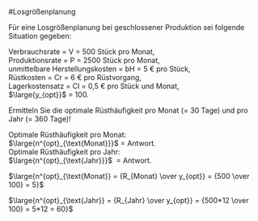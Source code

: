 #Losgrößenplanung 

Für eine Losgrößenplanung bei geschlossener Produktion sei folgende Situation gegeben:

Verbrauchsrate = V = 500 Stück pro Monat,  
Produktionsrate = P = 2500 Stück pro Monat,  
unmittelbare Herstellungskosten = bH = 5 € pro Stück,  
Rüstkosten = Cr = 6 € pro Rüstvorgang,  
Lagerkostensatz = Cl = 0,5 € pro Stück und Monat,  
$\large{y_{opt}}$ = 100.  

Ermitteln Sie die optimale Rüsthäufigkeit pro Monat (= 30 Tage) und pro Jahr (= 360 Tage)!

Optimale Rüsthäufigkeit pro Monat:  
$\large{n^{opt}_{\text{Monat}}}$ = Antwort.  
Optimale Rüsthäufigkeit pro Jahr:  
$\large{n^{opt}_{\text{Jahr}}}$  = Antwort.  

$\large{n^{opt}_{\text{Monat}} = {R_{Monat} \over y_{opt}} = {500 \over 100} = 5}$

$\large{n^{opt}_{\text{Jahr}} = {R_{Jahr} \over y_{opt}} = {500*12 \over 100} = 5*12 = 60}$



